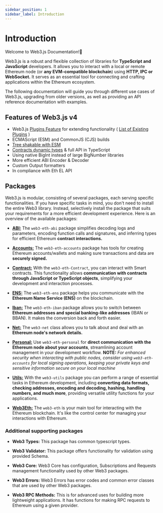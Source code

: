 ```yaml
---
sidebar_position: 1
sidebar_label: Introduction
---
```


# Introduction

Welcome to Web3.js Documentation!👋

Web3.js is a robust and flexible collection of libraries for **TypeScript and JavaScript** developers. It allows you to interact with a local or remote Ethereum node (or **any EVM-compatible blockchain**) using **HTTP, IPC or WebSocket.** It serves as an essential tool for connecting and crafting applications within the Ethereum ecosystem.

The following documentation will guide you through different use cases of Web3.js, upgrading from older versions, as well as providing an API reference documentation with examples.

## Features of Web3.js v4

-    Web3.js [Plugins Feature](/guides/web3_plugin_guide/) for extending functionality ( [List of Existing Plugins](https://web3js.org/plugins) )
-    ECMAScript (ESM) and CommonJS (CJS) builds 
-    [Tree shakable with ESM](/guides/advanced/tree_shaking)
-    [Contracts dynamic types](/guides/smart_contracts/infer_contract_types/) & full API in TypeScript
-    Using native BigInt instead of large BigNumber libraries
-    More efficient ABI Encoder & Decoder
-    Custom Output formatters
-    In compliance with Eth EL API

## Packages

Web3.js is modular, consisting of several packages, each serving specific functionalities. If you have specific tasks in mind, you don't need to install the entire Web3 library. Instead, selectively install the package that suits your requirements for a more efficient development experience. Here is an overview of the available packages:

- [**ABI:**](/libdocs/ABI) The `web3-eth-abi` package simplifies decoding logs and parameters, encoding function calls and signatures, and inferring types for efficient Ethereum **contract interactions.**

- [**Accounts:**](/libdocs/Accounts) The `web3-eth-accounts` package has tools for creating Ethereum accounts/wallets and making sure transactions and data are **securely signed.**

- [**Contract:**](/libdocs/Contract) With the `web3-eth-Contract`, you can interact with Smart contracts. This functionality allows **communication with contracts through JavaScript or TypeScript objects**, simplifying your development and interaction processes.

- [**ENS:**](/libdocs/ENS) The `web3-eth-ens` package helps you communicate with the **Ethereum Name Service (ENS)** on the blockchain.

- [**Iban:**](/libdocs/Iban) The `web3-eth-iban` package allows you to switch between **Ethereum addresses and special banking-like addresses** (IBAN or BBAN). It makes the conversion back and forth easier.

- [**Net:**](/libdocs/Net) The `web3-net` class allows you to talk about and deal with an **Ethereum node's network details.**

- [**Personal:**](/libdocs/Personal) Use `web3-eth-personal` for **direct communication with the Ethereum node about your accounts**, streamlining account management in your development workflow. 
    **NOTE:** *For enhanced security when interacting with public nodes, consider using `web3-eth-accounts` for local signing operations, keeping your private keys and sensitive information secure on your local machine*

- [**Utils:**](/libdocs/Utils) With the `web3-utils` package you can perform a range of essential tasks in Ethereum development, including **converting data formats, checking addresses, encoding and decoding, hashing, handling numbers, and much more**, providing versatile utility functions for your applications.

- [**Web3Eth:**](/libdocs/Web3Eth) The `web3-eth` is your main tool for interacting with the Ethereum blockchain. It's like the control center for managing your interactions with Ethereum.

### Additional supporting packages

- **Web3 Types:** This package has common typescript types. 

- **Web3 Validator:** This package offers functionality for validation using provided Schema. 

- **Web3 Core:** Web3 Core has configuration, Subscriptions and Requests management functionality used by other Web3 packages. 

- **Web3 Errors:** Web3 Errors has error codes and common error classes that are used by other Web3 packages. 

- **Web3 RPC Methods:** This is for advanced uses for building more lightweight applications. It has functions for making RPC requests to Ethereum using a given provider.